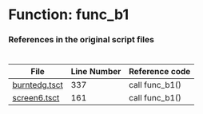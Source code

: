 # Function: func_b1 
### References in the original script files

#

| File | Line Number | Reference code |
| --- | --- | --- |
| [burntedg.tsct](../../../out/burntedg.tsct#L337) | 337 | call func_b1() |
| [screen6.tsct](../../../out/screen6.tsct#L161) | 161 | call func_b1() |
